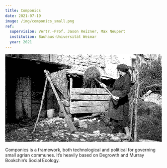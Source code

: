 ```yaml
---
title: Componics
date: 2021-07-19
image: /img/componics_small.png
ref:
  supervision: Vertr.-Prof. Jason Reizner, Max Neupert
  institution: Bauhaus-Universität Weimar
  year: 2021
---
```


![Women with a shovel at a manure compost pile, Robidišče 1951.](/img/componics_01.png)

Componics is a framework, both technological and political for governing small agrian communes. It’s heavily based on Degrowth and Murray Bookchin’s Social Ecology.